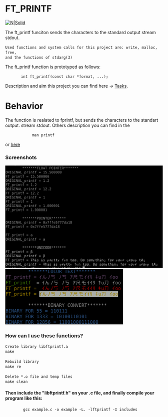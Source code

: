 # FT_PRINTF

[![N|Solid](https://static.licdn.com/sc/h/al2o9zrvru7aqj8e1x2rzsrca)](https://www.linkedin.com/in/lyubomir-matvienko-1a790b166/)

The ft_printf funciton sends the characters to the standard output stream stdout.

    Used functions and system calls for this project are: write, malloc, free, 
    and the functions of stdarg(3)
 
 The ft_printf function is prototyped as follows:
 
 ```
        int ft_printf(const char *format, ...);
```

Description and aim this project you can find here -> [Tasks](https://gitlab.com/ramm4/printf_c99_redesigning_behavior/blob/master/ft_printf.en.pdf).
# Behavior
The function  is realated to fprintf, but sends the characters to the standart output.
stream stdout.
Others description you can find in the

                man printf 
or [here](http://www.cplusplus.com/reference/cstdio/printf/)

### Screenshots
![](https://github.com/matvienkoLT/printf_c99_redesigning_behavior/blob/master/Screenshot_2018-07-03_08-42-04.png)
![](https://github.com/matvienkoLT/printf_c99_redesigning_behavior/blob/master/Screenshot_2018-07-03_08-56-28.png)

### How can I use these functions?
    Create library libftprintf.a
    make
    
    Rebuild library
    make re

    Delete *.o file and temp files
    make clean
    
#### Then include the "libftprintf.h" on your .c file, and finally compile your program like this:
            gcc example.c -o example -L. -lftprintf -I includes